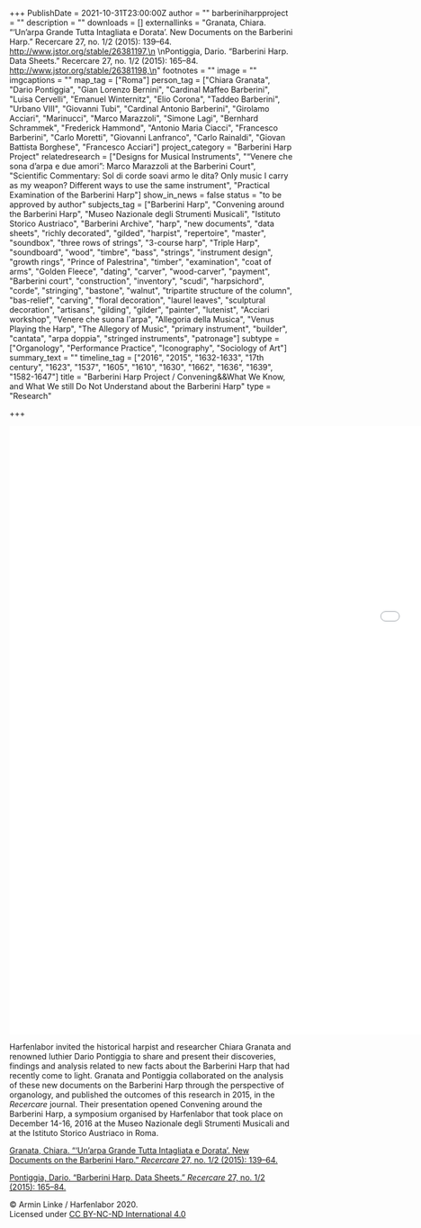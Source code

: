 +++
PublishDate = 2021-10-31T23:00:00Z
author = ""
barberiniharpproject = ""
description = ""
downloads = []
externallinks = "Granata, Chiara. “‘Un’arpa Grande Tutta Intagliata e Dorata’. New Documents on the Barberini Harp.” Recercare 27, no. 1/2 (2015): 139–64. http://www.jstor.org/stable/26381197,\n \nPontiggia, Dario. “Barberini Harp. Data Sheets.” Recercare 27, no. 1/2 (2015): 165–84. http://www.jstor.org/stable/26381198,\n"
footnotes = ""
image = ""
imgcaptions = ""
map_tag = ["Roma"]
person_tag = ["Chiara Granata", "Dario Pontiggia", "Gian Lorenzo Bernini", "Cardinal Maffeo Barberini", "Luisa Cervelli", "Emanuel Winternitz", "Elio Corona", "Taddeo Barberini", "Urbano VIII", "Giovanni Tubi", "Cardinal Antonio Barberini", "Girolamo Acciari", "Marinucci", "Marco Marazzoli", "Simone Lagi", "Bernhard Schrammek", "Frederick Hammond", "Antonio Maria Ciacci", "Francesco Barberini", "Carlo Moretti", "Giovanni Lanfranco", "Carlo Rainaldi", "Giovan Battista Borghese", "Francesco Acciari"]
project_category = "Barberini Harp Project"
relatedresearch = ["Designs for Musical Instruments", "“Venere che sona d’arpa e due amori”: Marco Marazzoli at the Barberini Court", "Scientific Commentary: Sol di corde soavi armo le dita? Only music I carry as my weapon? Different ways to use the same instrument", "Practical Examination of the Barberini Harp"]
show_in_news = false
status = "to be approved by author"
subjects_tag = ["Barberini Harp", "Convening around the Barberini Harp", "Museo Nazionale degli Strumenti Musicali", "Istituto Storico Austriaco", "Barberini Archive", "harp", "new documents", "data sheets", "richly decorated", "gilded", "harpist", "repertoire", "master", "soundbox", "three rows of strings", "3-course harp", "Triple Harp", "soundboard", "wood", "timbre", "bass", "strings", "instrument design", "growth rings", "Prince of Palestrina", "timber", "examination", "coat of arms", "Golden Fleece", "dating", "carver", "wood-carver", "payment", "Barberini court", "construction", "inventory", "scudi", "harpsichord", "corde", "stringing", "bastone", "walnut", "tripartite structure of the column", "bas-relief", "carving", "floral decoration", "laurel leaves", "sculptural decoration", "artisans", "gilding", "gilder", "painter", "lutenist", "Acciari workshop", "Venere che suona l'arpa", "Allegoria della Musica", "Venus Playing the Harp", "The Allegory of Music", "primary instrument", "builder", "cantata", "arpa doppia", "stringed instruments", "patronage"]
subtype = ["Organology", "Performance Practice", "Iconography", "Sociology of Art"]
summary_text = ""
timeline_tag = ["2016", "2015", "1632-1633", "17th century", "1623", "1537", "1605", "1610", "1630", "1662", "1636", "1639", "1582-1647"]
title = "Barberini Harp Project / Convening&&What We Know, and What We still Do Not Understand about the Barberini Harp"
type = "Research"

+++

<iframe src="[https://player.vimeo.com/video/644006949?h=167362affa&amp;badge=0&amp;autopause=0&amp;player_id=0&amp;app_id=58479](https://player.vimeo.com/video/644006949?h=167362affa&amp;badge=0&amp;autopause=0&amp;player_id=0&amp;app_id=58479 "https://player.vimeo.com/video/644006949?h=167362affa&amp;badge=0&amp;autopause=0&amp;player_id=0&amp;app_id=58479")" width="1920" height="1080" frameborder="0" allow="autoplay; fullscreen; picture-in-picture" allowfullscreen title="Harfenlabor. Chiara Granata, Dario Pontiggia: What We Know, and What We still Do Not Understand about the Barberini Harp"></iframe>

Harfenlabor invited the historical harpist and researcher <span id="person_tag">Chiara Granata</span> and renowned luthier <span id="person_tag">Dario Pontiggia</span> to share and present their discoveries, findings and analysis related to new facts about the <span id="subjects_tag">Barberini Harp</span> that had recently come to light. Granata and Pontiggia collaborated on the analysis of these new documents on the Barberini Harp through the perspective of organology, and published the outcomes of this research in 2015, in the _Recercare_ journal. Their presentation opened <span id="subjects_tag">Convening around the Barberini Harp</span>, a symposium organised by Harfenlabor that took place on December 14-16, 2016 at the Museo Nazionale degli Strumenti Musicali and at the Istituto Storico Austriaco in <span id="map_tag">Roma</span>.

[Granata, Chiara. “‘Un’arpa Grande Tutta Intagliata e Dorata’. New Documents on the Barberini Harp.” _Recercare_ 27, no. 1/2 (2015): 139–64.](http://www.jstor.org/stable/26381197 "Granata, Chiara. “‘Un’arpa Grande Tutta Intagliata e Dorata’. New Documents on the Barberini Harp.” Recercare 27, no. 1/2 (2015): 139–64.")

[Pontiggia, Dario. “Barberini Harp. Data Sheets.” _Recercare_ 27, no. 1/2 (2015): 165–84.](http://www.jstor.org/stable/26381198 "Pontiggia, Dario. “Barberini Harp. Data Sheets.” Recercare 27, no. 1/2 (2015): 165–84. ")

© Armin Linke / Harfenlabor 2020.  
Licensed under [CC BY-NC-ND International 4.0](https://harfenlabor.netlify.app/aboutpage/#ccbyncnd)